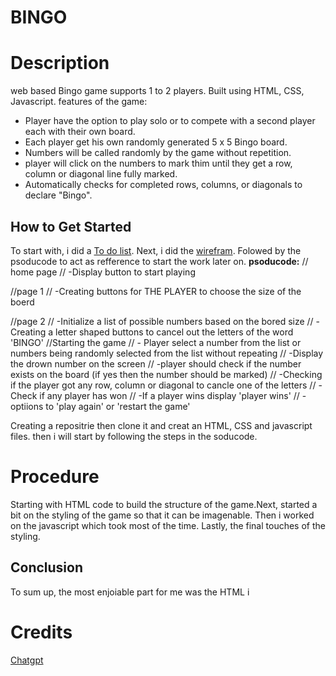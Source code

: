 # BINGO

# Description
web based Bingo game supports 1 to 2 players. Built using HTML, CSS, Javascript. features of the game:
* Player have the option to play solo or to compete with a second player each with their own board.
* Each player get his own randomly generated 5 x 5 Bingo board.
* Numbers will be called randomly by the game without repetition.
* player will click on the numbers to mark thim until they get a row, column or diagonal line fully marked.
* Automatically checks for completed rows, columns, or diagonals to declare "Bingo".

## How to Get Started
To start with, i did a [To do list](https://trello.com/invite/b/686f5b574f570c1d435cf064/ATTIfaff42d135d057f11325792259bb0e5dCB42C017/bingo-list-to-do). Next, i did the [wirefram](https://wireframe.cc/pro/pp/98a717ff5963248). Folowed by the psoducode to act as refference to start the work later on.
**psoducode:**
// home page
// -Display button to start playing

//page 1
// -Creating buttons for THE PLAYER to choose the size of the boerd 

//page 2
// -Initialize a list of possible numbers based on the bored size
// -Creating a letter shaped buttons to cancel out the letters of the word 'BINGO'
//Starting the game
// - Player select a number from the list or numbers being randomly selected from the list without repeating
// -Display the drown number on the screen
// -player should check if the number exists on the board (if yes then the number should be marked)
// -Checking if the player got any row, column or diagonal to cancle one of the letters
// -Check if any player has won 
// -If a player wins display 'player wins'
// -optiions to 'play again' or 'restart the game' 

Creating a repositrie then clone it and creat an HTML, CSS and javascript files. then i will start by following the steps in the soducode.

# Procedure
Starting with HTML code to build the structure of the game.Next, started a bit on the styling of the game so that it can be imagenable. Then i worked on the javascript which took most of the time. Lastly, the final touches of the styling.

## Conclusion
To sum up, the most enjoiable part for me was the HTML i 


# Credits
[Chatgpt](http://chatgpt.com/c/686f70b0-5350-8007-8d1e-10fed59104d7)